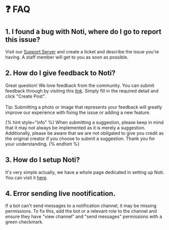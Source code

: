 # ❓ FAQ

## 1. I found a bug with Noti, where do I go to report this issue?

Visit our [Support Server](https://discord.gg/YnA8FtPdmZ) and create a ticket and describe the issue you're having. A staff member will get to you as soon as possible.

## 2. How do I give feedback to Noti?

Great question! We love feedback from the community. You can submit feedback through by visiting this [link](https://noti.canny.io/feature-requests). Simply fill in the required detail and click "Create Post".\
\
Tip: Submitting a photo or image that represents your feedback will greatly improve our experience with fixing the issue or adding a new feature.

{% hint style="info" %}
When submitting a suggestion, please keep in mind that it may not always be implemented as it is merely a suggestion. Additionally, please be aware that we are not obligated to give you credit as the original creator if you choose to submit a suggestion. Thank you for your understanding.
{% endhint %}

## 3. How do I setup Noti?

It's very simple actually, we have a whole page dedicated in setting up Noti. You can visit it [here](../setup.md).

## 4. Error sending live nootification.

If a bot can't send messages to a notification channel, it may be missing permissions. To fix this, add the bot or a relevant role to the channel and ensure they have "view channel" and "send messages" permissions with a green checkmark.
